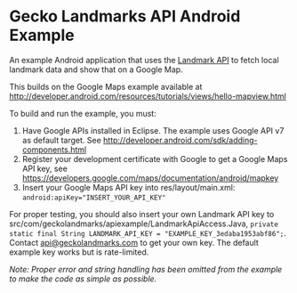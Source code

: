 Gecko Landmarks API Android Example
===============

An example Android application that uses the [Landmark API](http://geckolandmarks.com/landmark_api.html) to fetch local landmark data and show that on a Google Map.

This builds on the Google Maps example available at http://developer.android.com/resources/tutorials/views/hello-mapview.html

To build and run the example, you must:

1. Have Google APIs installed in Eclipse. The example uses Google API v7 as default target. See http://developer.android.com/sdk/adding-components.html
2. Register your development certificate with Google to get a Google Maps API key, see https://developers.google.com/maps/documentation/android/mapkey
3. Insert your Google Maps API key into res/layout/main.xml: `android:apiKey="INSERT_YOUR_API_KEY"`

For proper testing, you should also insert your own Landmark API key to src/com/geckolandmarks/apiexample/LandmarkApiAccess.Java, `private static final String LANDMARK_API_KEY = "EXAMPLE_KEY_3edaba1953abf86";`. Contact api@geckolandmarks.com to get your own key. The default example key works but is rate-limited.

*Note: Proper error and string handling has been omitted from the example to make the code as simple as possible.*
